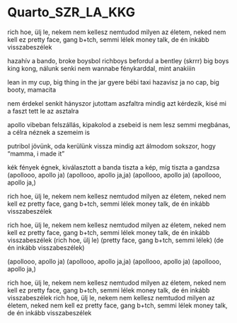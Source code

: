 # Quarto_SZR_LA_KKG
rich hoe, ülj le, nekem nem kellesz
nemtudod milyen az életem, neked nem kell ez
pretty face, gang b+tch, semmi lélek
money talk, de én inkább visszabeszélek

hazahív a bando, broke boysbol richboys
befordul a bentley (skrrr) big boys
king kong, nálunk senki nem wannabe
fénykarddal, mint anakiiin

lean in my cup, big thing in the jar
gyere bébi taxi hazavisz ja
no cap, big booty, mamacita


 
nem érdekel senkit hányszor jutottam aszfaltra
mindig azt kérdezik, kisé mi a faszt tett le az asztalra

apollo vibeban felszállás, kipakolod a zsebeid is
nem lesz semmi megbánas, a célra néznek a szemeim is


 
putribol jövünk, oda kerülünk vissza mindig
azt álmodom sokszor, hogy “mamma, i made it”

kék fények égnek, kiválasztott a banda
tiszta a kép, míg tiszta a gandzsa
(apollooo, apollo ja)
(apollooo, apollo ja,ja)
(apollooo, apollo ja)
(apollooo, apollo ja,)

rich hoe, ülj le, nekem nem kellesz
nemtudod milyen az életem, neked nem kell ez
pretty face, gang b+tch, semmi lélek
money talk, de én inkább visszabeszélek

rich hoe, ülj le, nekem nem kellesz
nemtudod milyen az életem, neked nem kell ez
pretty face, gang b+tch, semmi lélek
money talk, de én inkább visszabeszélek
(rich hoe, ülj le)
(pretty face, gang b+tch, semmi lélek)
(de én inkább visszabeszélek)

(apollooo, apollo ja)
(apollooo, apollo ja,ja)
(apollooo, apollo ja)
(apollooo, apollo ja,)

rich hoe, ülj le, nekem nem kellesz
nemtudod milyen az életem, neked nem kell ez
pretty face, gang b+tch, semmi lélek
money talk, de én inkább visszabeszélek
rich hoe, ülj le, nekem nem kellesz
nemtudod milyen az életem, neked nem kell ez
pretty face, gang b+tch, semmi lélek
money talk, de én inkább visszabeszélek
